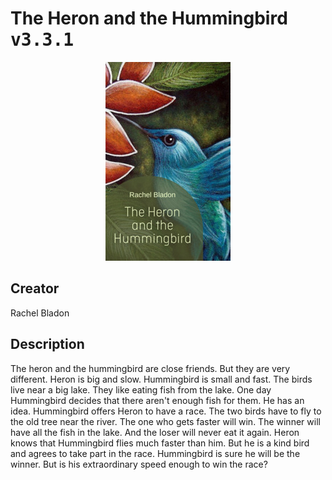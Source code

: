 
# The Heron and the Hummingbird <kbd>v3.3.1</kbd>

<center>
  <img src="./cover-1024.jpg"/>
</center>

## Creator
Rachel Bladon

## Description
The heron and the hummingbird are close friends. But they are very different. Heron is big and slow. Hummingbird is small and fast. The birds live near a big lake. They like eating fish from the lake. One day Hummingbird decides that there aren't enough fish for them. He has an idea. Hummingbird offers Heron to have a race. The two birds have to fly to the old tree near the river. The one who gets faster will win. The winner will have all the fish in the lake. And the loser will never eat it again. Heron knows that Hummingbird flies much faster than him. But he is a kind bird and agrees to take part in the race. Hummingbird is sure he will be the winner. But is his extraordinary speed enough to win the race? 
